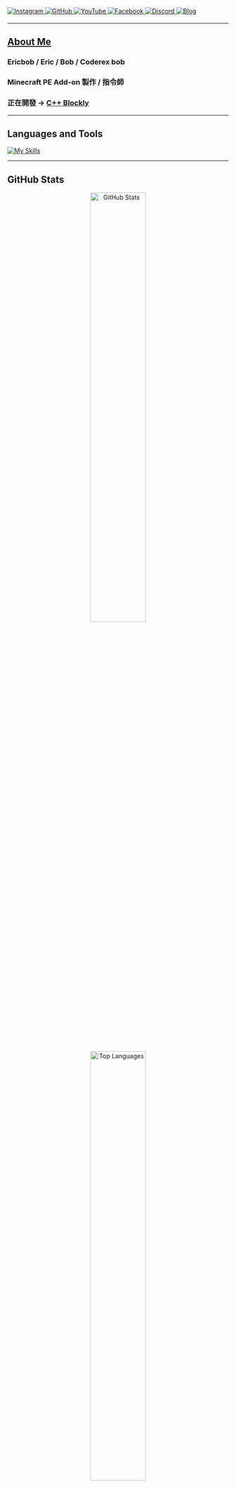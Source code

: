 <!-- README.md -->

<div>
  <a href="https://instagram.com/Coderex._.bob" target="_blank">
    <img src="https://img.shields.io/badge/Instagram-%23000000.svg?&style=for-the-badge&logo=instagram&logoColor=white" alt="Instagram" style="margin-bottom: 5px;" />
  </a>
  <a href="https://github.com/EricbobXD" target="_blank">
    <img src="https://img.shields.io/badge/GitHub-%2324292e.svg?&style=for-the-badge&logo=github&logoColor=white" alt="GitHub" style="margin-bottom: 5px;" />
  </a>
  <a href="https://www.youtube.com/user/@ericbob_metro" target="_blank">
    <img src="https://img.shields.io/badge/YouTube-%23EE4831.svg?&style=for-the-badge&logo=youtube&logoColor=white" alt="YouTube" style="margin-bottom: 5px;" />
  </a>
  <a href="https://www.facebook.com/coderex.bob" target="_blank">
    <img src="https://img.shields.io/badge/Facebook-%232E87FB.svg?&style=for-the-badge&logo=facebook&logoColor=white" alt="Facebook" style="margin-bottom: 5px;" />
  </a>
  <a href="https://discord.gg/your-discord" target="_blank">
    <img src="https://img.shields.io/badge/Discord-%237289DA.svg?&style=for-the-badge&logo=discord&logoColor=white" alt="Discord" style="margin-bottom: 5px;" />
  </a>
  <a href="https://your-blog-url.com" target="_blank">
    <img src="https://img.shields.io/badge/Blog-%2312100E.svg?&style=for-the-badge&logo=blogger&logoColor=white" alt="Blog" style="margin-bottom: 5px;" />
  </a>
</div>

---

## [About Me](https://lit.link/coderexbob)

<h3>Ericbob / Eric / Bob / Coderex bob</h3>
<h3>Minecraft PE Add-on 製作 / 指令師<h3>
<h3>正在開發 → <a href="https://github.com/EricbobXD/C_plus_plus_Blockly" target="_blank">C++ Blockly</a></h3>
  
---

## Languages and Tools

[![My Skills](https://skillicons.dev/icons?i=c,,cs,cpp,python,javascript,html,css)](https://skillicons.dev)

---

## GitHub Stats

<div align="center">
  <img src="https://github-readme-stats.vercel.app/api?username=EricbobXD&show_icons=true&count_private=true&hide_border=true" alt="GitHub Stats" style="width: 50%; display: inline-block;" />
  <img src="https://github-readme-stats.vercel.app/api/top-langs/?username=EricbobXD&hide_border=true&layout=compact" alt="Top Languages" style="width: 50%; display: inline-block;" />
</div>

---

![Profile views counter](https://komarev.com/ghpvc/?username=EricbobXD&&style=flat-square)
